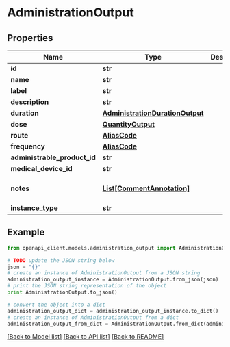 # AdministrationOutput


## Properties
Name | Type | Description | Notes
------------ | ------------- | ------------- | -------------
**id** | **str** |  | 
**name** | **str** |  | 
**label** | **str** |  | [optional] 
**description** | **str** |  | [optional] 
**duration** | [**AdministrationDurationOutput**](AdministrationDurationOutput.md) |  | 
**dose** | [**QuantityOutput**](QuantityOutput.md) |  | 
**route** | [**AliasCode**](AliasCode.md) |  | 
**frequency** | [**AliasCode**](AliasCode.md) |  | 
**administrable_product_id** | **str** |  | [optional] 
**medical_device_id** | **str** |  | [optional] 
**notes** | [**List[CommentAnnotation]**](CommentAnnotation.md) |  | [optional] [default to []]
**instance_type** | **str** |  | 

## Example

```python
from openapi_client.models.administration_output import AdministrationOutput

# TODO update the JSON string below
json = "{}"
# create an instance of AdministrationOutput from a JSON string
administration_output_instance = AdministrationOutput.from_json(json)
# print the JSON string representation of the object
print AdministrationOutput.to_json()

# convert the object into a dict
administration_output_dict = administration_output_instance.to_dict()
# create an instance of AdministrationOutput from a dict
administration_output_from_dict = AdministrationOutput.from_dict(administration_output_dict)
```
[[Back to Model list]](../README.md#documentation-for-models) [[Back to API list]](../README.md#documentation-for-api-endpoints) [[Back to README]](../README.md)


